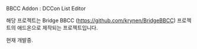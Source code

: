BBCC Addon : DCCon List Editor



해당 프로젝트는 Bridge BBCC (https://github.com/krynen/BridgeBBCC) 프로젝트의 애드온으로 제작되는 프로젝트입니다.

현재 개발중.